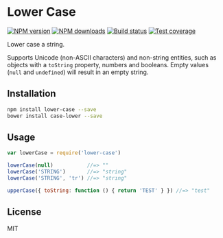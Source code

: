 # Lower Case

[![NPM version][npm-image]][npm-url]
[![NPM downloads][downloads-image]][downloads-url]
[![Build status][travis-image]][travis-url]
[![Test coverage][coveralls-image]][coveralls-url]

Lower case a string.

Supports Unicode (non-ASCII characters) and non-string entities, such as objects with a `toString` property, numbers and booleans. Empty values (`null` and `undefined`) will result in an empty string.

## Installation

```sh
npm install lower-case --save
bower install case-lower --save
```

## Usage

```js
var lowerCase = require('lower-case')

lowerCase(null)           //=> ""
lowerCase('STRING')       //=> "string"
lowerCase('STRING', 'tr') //=> "strıng"

upperCase({ toString: function () { return 'TEST' } }) //=> "test"
```

## License

MIT

[npm-image]: https://img.shields.io/npm/v/lower-case.svg?style=flat
[npm-url]: https://npmjs.org/package/lower-case
[downloads-image]: https://img.shields.io/npm/dm/lower-case.svg?style=flat
[downloads-url]: https://npmjs.org/package/lower-case
[travis-image]: https://img.shields.io/travis/blakeembrey/lower-case.svg?style=flat
[travis-url]: https://travis-ci.org/blakeembrey/lower-case
[coveralls-image]: https://img.shields.io/coveralls/blakeembrey/lower-case.svg?style=flat
[coveralls-url]: https://coveralls.io/r/blakeembrey/lower-case?branch=master
